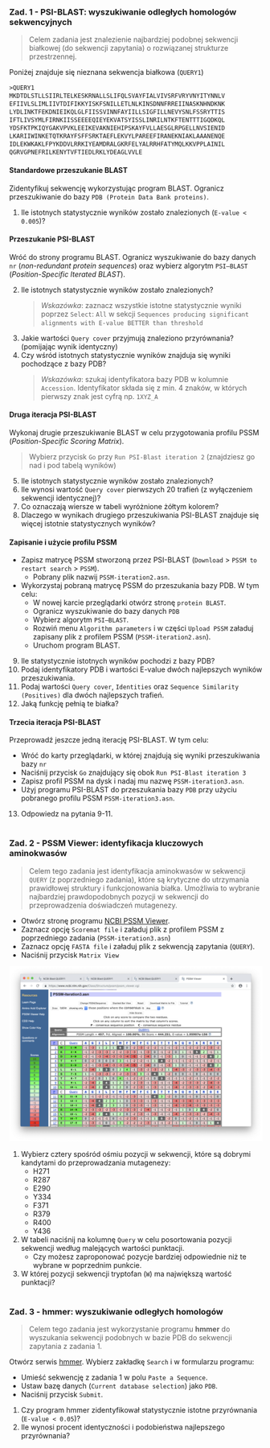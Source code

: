 ### Zad. 1 - PSI-BLAST: wyszukiwanie odległych homologów sekwencyjnych
> Celem zadania jest znalezienie najbardziej podobnej sekwencji białkowej (do sekwencji zapytania) o rozwiązanej strukturze przestrzennej.

Poniżej znajduje się nieznana sekwencja białkowa (`QUERY1`)

```
>QUERY1
MKDTDLSTLLSIIRLTELKESKRNALLSLIFQLSVAYFIALVIVSRFVRYVNYITYNNLV
EFIIVLSLIMLIIVTDIFIKKYISKFSNILLETLNLKINSDNNFRREIINASKNHNDKNK
LYDLINKTFEKDNIEIKQLGLFIISSVINNFAYIILLSIGFILLNEVYSNLFSSRYTTIS
IFTLIVSYMLFIRNKIISSEEEEQIEYEKVATSYISSLINRILNTKFTENTTTIGQDKQL
YDSFKTPKIQYGAKVPVKLEEIKEVAKNIEHIPSKAYFVLLAESGLRPGELLNVSIENID
LKARIIWINKETQTKRAYFSFFSRKTAEFLEKVYLPAREEFIRANEKNIAKLAAANENQE
IDLEKWKAKLFPYKDDVLRRKIYEAMDRALGKRFELYALRRHFATYMQLKKVPPLAINIL
QGRVGPNEFRILKENYTVFTIEDLRKLYDEAGLVVLE
```

#### Standardowe przeszukanie BLAST

Zidentyfikuj sekwencję wykorzystując program BLAST. Ogranicz przeszukiwanie do bazy `PDB (Protein Data Bank proteins)`.

1. Ile istotnych statystycznie wyników zostało znalezionych (`E-value < 0.005`)?

#### Przeszukanie PSI-BLAST
Wróć do strony programu BLAST. Ogranicz wyszukiwanie do bazy danych `nr` (*non-redundant protein sequences*) oraz wybierz algorytm `PSI–BLAST` (*Position-Specific Iterated BLAST*).

2. Ile istotnych statystycznie wyników zostało znalezionych?
   > *Wskazówka*: zaznacz wszystkie istotne statystycznie wyniki poprzez `Select`: `All` w sekcji `Sequences producing significant alignments with E-value BETTER than threshold`
3. Jakie wartości `Query cover` przyjmują znaleziono przyrównania? (pomijając wynik identyczny)
4. Czy wśród istotnych statystycznie wyników znajduja się wyniki pochodzące z bazy PDB?
   > *Wskazówka*: szukaj identyfikatora bazy PDB w kolumnie `Accession`. Identyfikator składa się z min. 4 znaków, w których pierwszy znak jest cyfrą np. `1XYZ_A`

#### Druga iteracja PSI-BLAST
Wykonaj drugie przeszukiwanie BLAST w celu przygotowania profilu PSSM (*Position-Specific Scoring Matrix*).
> Wybierz przycisk `Go` przy `Run PSI-Blast iteration 2` (znajdziesz go nad i pod tabelą wyników)

5. Ile istotnych statystycznie wyników zostało znalezionych?
6. Ile wynosi wartość `Query cover` pierwszych 20 trafień (z wyłączeniem sekwencji identycznej)?
7. Co oznaczają wiersze w tabeli wyróżnione żółtym kolorem?
8. Dlaczego w wynikach drugiego przeszukiwania PSI-BLAST znajduje się więcej istotnie statystycznych wyników?

#### Zapisanie i użycie profilu PSSM
* Zapisz matrycę PSSM stworzoną przez PSI-BLAST (`Download` > `PSSM to restart search` > `PSSM`).
  - Pobrany plik nazwij `PSSM-iteration2.asn`. 
* Wykorzystaj pobraną matrycę PSSM do przeszukania bazy PDB. W tym celu:
  - W nowej karcie przeglądarki otwórz stronę `protein BLAST`.
  - Ogranicz wyszukiwanie do bazy danych `PDB`
  - Wybierz algorytm `PSI–BLAST`.
  - Rozwiń menu `Algorithm parameters` i w części `Upload PSSM` załaduj zapisany plik z profilem PSSM (`PSSM-iteration2.asn`).
  - Uruchom program BLAST.

9. Ile statystycznie istotnych wyników pochodzi z bazy PDB?
10. Podaj identyfikatory PDB i wartości E-value dwóch najlepszych wyników przeszukiwania.
11. Podaj wartości `Query cover`, `Identities` oraz `Sequence Similarity (Positives)` dla dwóch najlepszych trafień.
12. Jaką funkcję pełnią te białka?

#### Trzecia iteracja PSI-BLAST
Przeprowadź jeszcze jedną iterację PSI-BLAST. W tym celu:
* Wróć do karty przeglądarki, w której znajdują się wyniki przeszukiwania bazy `nr`
* Naciśnij przycisk `Go` znajdujący się obok `Run PSI-Blast iteration 3`
* Zapisz profil PSSM na dysk i nadaj mu nazwę `PSSM-iteration3.asn`.
* Użyj programu PSI-BLAST do przeszukania bazy `PDB` przy użyciu pobranego profilu PSSM `PSSM-iteration3.asn`.

13. Odpowiedz na pytania 9-11.
<br/><br/>

### Zad. 2 - PSSM Viewer: identyfikacja kluczowych aminokwasów
> Celem tego zadania jest identyfikacja aminokwasów w sekwencji `QUERY` (z poprzedniego zadania), które są krytyczne do utrzymania prawidłowej struktury i funkcjonowania białka. Umożliwia to wybranie najbardziej prawdopodobnych pozycji w sekwencji do przeprowadzenia doświadczeń mutagenezy.

* Otwórz stronę programu [NCBI PSSM Viewer](https://www.ncbi.nlm.nih.gov/Class/Structure/pssm/pssm_viewer.cgi).
* Zaznacz opcję `Scoremat file` i załaduj plik z profilem PSSM z poprzedniego zadania (`PSSM-iteration3.asn`)
* Zaznacz opcję `FASTA file` i załaduj plik z sekwencją zapytania (`QUERY`).
* Naciśnij przycisk `Matrix View`

<img src="./images/ncbi-pssm-viewer1.png" alt="ncbi-pssm-viewer1.png">

1. Wybierz cztery spośród ośmiu pozycji w sekwencji, które są dobrymi kandytami do przeprowadzania mutagenezy:
   * H271
   * R287
   * E290
   * Y334
   * F371
   * R379
   * R400
   * Y436
2. W tabeli naciśnij na kolumnę `Query` w celu posortowania pozycji sekwencji według malejących wartości punktacji.
   * Czy możesz zaproponować pozycje bardziej odpowiednie niż te wybrane w poprzednim punkcie.
3. W której pozycji sekwencji tryptofan (`W`) ma największą wartość punktacji?
<br/><br/>

### Zad. 3 - hmmer: wyszukiwanie odległych homologów
> Celem tego zadania jest wykorzystanie programu **hmmer** do wyszukania sekwencji podobnych w bazie PDB do sekwencji zapytania z zadania 1.

Otwórz serwis [hmmer](https://www.ebi.ac.uk/Tools/hmmer/). Wybierz zakładkę `Search` i w formularzu programu:
* Umieść sekwencję z zadania 1 w polu `Paste a Sequence`.
* Ustaw bazę danych (`Current database selection`) jako `PDB`.
* Naciśnij przycisk `Submit`.

1. Czy program hmmer zidentyfikował statystycznie istotne przyrównania (`E-value < 0.05`)?
2. Ile wynosi procent identyczności i podobieństwa najlepszego przyrównania?